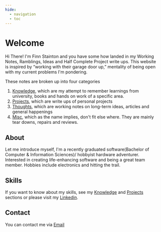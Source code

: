 ```yaml
---
hide:
  - navigation
  - toc
---
```


# Welcome

Hi There! I'm Finn Stainton and you have some how landed in my Working Notes, Ramblings, Ideas and Half Complete Project write ups. This website is inspired by “working with their garage door up,” mentality of being open with my current problems I'm pondering.

These notes are broken up into four categories

1. [Knowledge](https://finn-stainton.github.io/knowledge), which are my attempt to remember learnings from university, books and hands on work of a specific area.
2. [Projects](https://finn-stainton.github.io/projects), which are write ups of personal projects
3. [Thoughts](https://finn-stainton.github.io/thoughts), which are working notes on long-term ideas, articles and general happenings
4. [Misc](https://finn-stainton.github.io/misc), which as the name implies, don't fit else where. They are mainly tear downs, repairs and reviews.

## About

Let me introduce myself, I'm a recently graduated software(Bachelor of Computer & Information Sciences)/ hobbyist hardware adventurer. Interested in creating life-enhancing software and being a great team member. Hobbies include electronics and hitting the trail.

## Skills

If you want to know about my skills, see my [Knowledge](https://finn-stainton.github.io/knowledge) and [Projects](https://finn-stainton.github.io/projects) sections or please visit my [Linkedin](https://www.linkedin.com/in/finn-stainton-202525214).

## Contact

You can contact me via [Email](mailto://finnstainton@gmail.com)